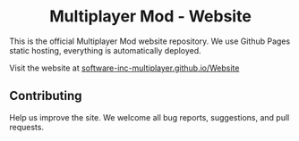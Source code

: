 <div align="center">

# Multiplayer Mod - Website

</div>

This is the official Multiplayer Mod website repository. We use Github Pages static hosting, everything is automatically deployed.

Visit the website at [software-inc-multiplayer.github.io/Website](https://software-inc-multiplayer.github.io/Website/)

## Contributing

Help us improve the site. We welcome all bug reports, suggestions, and pull requests.
